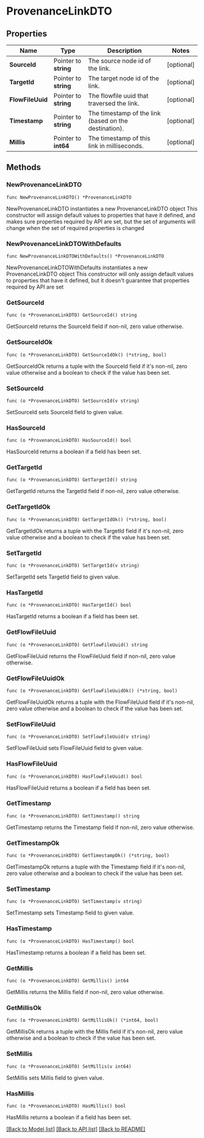 # ProvenanceLinkDTO

## Properties

Name | Type | Description | Notes
------------ | ------------- | ------------- | -------------
**SourceId** | Pointer to **string** | The source node id of the link. | [optional] 
**TargetId** | Pointer to **string** | The target node id of the link. | [optional] 
**FlowFileUuid** | Pointer to **string** | The flowfile uuid that traversed the link. | [optional] 
**Timestamp** | Pointer to **string** | The timestamp of the link (based on the destination). | [optional] 
**Millis** | Pointer to **int64** | The timestamp of this link in milliseconds. | [optional] 

## Methods

### NewProvenanceLinkDTO

`func NewProvenanceLinkDTO() *ProvenanceLinkDTO`

NewProvenanceLinkDTO instantiates a new ProvenanceLinkDTO object
This constructor will assign default values to properties that have it defined,
and makes sure properties required by API are set, but the set of arguments
will change when the set of required properties is changed

### NewProvenanceLinkDTOWithDefaults

`func NewProvenanceLinkDTOWithDefaults() *ProvenanceLinkDTO`

NewProvenanceLinkDTOWithDefaults instantiates a new ProvenanceLinkDTO object
This constructor will only assign default values to properties that have it defined,
but it doesn't guarantee that properties required by API are set

### GetSourceId

`func (o *ProvenanceLinkDTO) GetSourceId() string`

GetSourceId returns the SourceId field if non-nil, zero value otherwise.

### GetSourceIdOk

`func (o *ProvenanceLinkDTO) GetSourceIdOk() (*string, bool)`

GetSourceIdOk returns a tuple with the SourceId field if it's non-nil, zero value otherwise
and a boolean to check if the value has been set.

### SetSourceId

`func (o *ProvenanceLinkDTO) SetSourceId(v string)`

SetSourceId sets SourceId field to given value.

### HasSourceId

`func (o *ProvenanceLinkDTO) HasSourceId() bool`

HasSourceId returns a boolean if a field has been set.

### GetTargetId

`func (o *ProvenanceLinkDTO) GetTargetId() string`

GetTargetId returns the TargetId field if non-nil, zero value otherwise.

### GetTargetIdOk

`func (o *ProvenanceLinkDTO) GetTargetIdOk() (*string, bool)`

GetTargetIdOk returns a tuple with the TargetId field if it's non-nil, zero value otherwise
and a boolean to check if the value has been set.

### SetTargetId

`func (o *ProvenanceLinkDTO) SetTargetId(v string)`

SetTargetId sets TargetId field to given value.

### HasTargetId

`func (o *ProvenanceLinkDTO) HasTargetId() bool`

HasTargetId returns a boolean if a field has been set.

### GetFlowFileUuid

`func (o *ProvenanceLinkDTO) GetFlowFileUuid() string`

GetFlowFileUuid returns the FlowFileUuid field if non-nil, zero value otherwise.

### GetFlowFileUuidOk

`func (o *ProvenanceLinkDTO) GetFlowFileUuidOk() (*string, bool)`

GetFlowFileUuidOk returns a tuple with the FlowFileUuid field if it's non-nil, zero value otherwise
and a boolean to check if the value has been set.

### SetFlowFileUuid

`func (o *ProvenanceLinkDTO) SetFlowFileUuid(v string)`

SetFlowFileUuid sets FlowFileUuid field to given value.

### HasFlowFileUuid

`func (o *ProvenanceLinkDTO) HasFlowFileUuid() bool`

HasFlowFileUuid returns a boolean if a field has been set.

### GetTimestamp

`func (o *ProvenanceLinkDTO) GetTimestamp() string`

GetTimestamp returns the Timestamp field if non-nil, zero value otherwise.

### GetTimestampOk

`func (o *ProvenanceLinkDTO) GetTimestampOk() (*string, bool)`

GetTimestampOk returns a tuple with the Timestamp field if it's non-nil, zero value otherwise
and a boolean to check if the value has been set.

### SetTimestamp

`func (o *ProvenanceLinkDTO) SetTimestamp(v string)`

SetTimestamp sets Timestamp field to given value.

### HasTimestamp

`func (o *ProvenanceLinkDTO) HasTimestamp() bool`

HasTimestamp returns a boolean if a field has been set.

### GetMillis

`func (o *ProvenanceLinkDTO) GetMillis() int64`

GetMillis returns the Millis field if non-nil, zero value otherwise.

### GetMillisOk

`func (o *ProvenanceLinkDTO) GetMillisOk() (*int64, bool)`

GetMillisOk returns a tuple with the Millis field if it's non-nil, zero value otherwise
and a boolean to check if the value has been set.

### SetMillis

`func (o *ProvenanceLinkDTO) SetMillis(v int64)`

SetMillis sets Millis field to given value.

### HasMillis

`func (o *ProvenanceLinkDTO) HasMillis() bool`

HasMillis returns a boolean if a field has been set.


[[Back to Model list]](../README.md#documentation-for-models) [[Back to API list]](../README.md#documentation-for-api-endpoints) [[Back to README]](../README.md)


